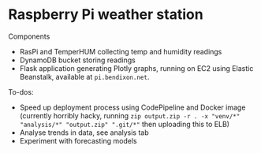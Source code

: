 # Raspberry Pi weather station

Components
* RasPi and TemperHUM collecting temp and humidity readings
* DynamoDB bucket storing readings
* Flask application generating Plotly graphs, running on EC2 using Elastic Beanstalk, available at `pi.bendixon.net`.


To-dos:
* Speed up deployment process using CodePipeline and Docker image (currently horribly hacky, running `zip output.zip -r . -x "venv/*" "analysis/*" "output.zip" ".git/*"` then uploading this to ELB)
* Analyse trends in data, see analysis tab
* Experiment with forecasting models